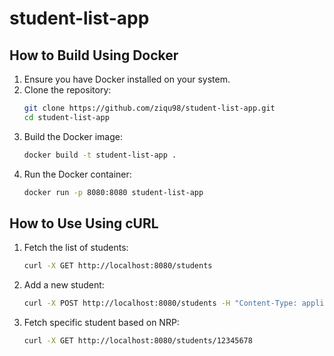 # student-list-app

## How to Build Using Docker

1. Ensure you have Docker installed on your system.
2. Clone the repository:
    ```bash
    git clone https://github.com/ziqu98/student-list-app.git
    cd student-list-app
    ```
3. Build the Docker image:
    ```bash
    docker build -t student-list-app .
    ```
4. Run the Docker container:
    ```bash
    docker run -p 8080:8080 student-list-app
    ```

## How to Use Using cURL

1. Fetch the list of students:
    ```bash
    curl -X GET http://localhost:8080/students
    ```

2. Add a new student:
    ```bash
    curl -X POST http://localhost:8080/students -H "Content-Type: application/json" -d '{"nrp": "12345678", "name": "John Doe", "major": "Management", "gpa": 3.11}'
    ```

3. Fetch specific student based on NRP:
    ```bash
    curl -X GET http://localhost:8080/students/12345678
    ```